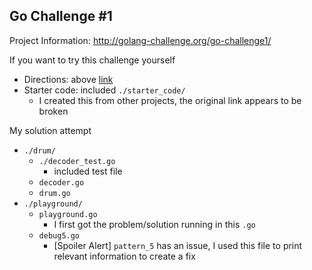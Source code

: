 ## Go Challenge #1
Project Information: http://golang-challenge.org/go-challenge1/

If you want to try this challenge yourself
* Directions: above [link](http://golang-challenge.org/go-challenge1/)
* Starter code: included `./starter_code/`
    * I created this from other projects, the original link appears to be broken

My solution attempt
* `./drum/`
    * `./decoder_test.go`
        * included test file
    * `decoder.go`
    * `drum.go`
* `./playground/`
    * `playground.go`
        * I first got the problem/solution running in this `.go`
    * `debug5.go`
        * [Spoiler Alert] `pattern_5` has an issue, I used this file to print relevant information to create a fix
